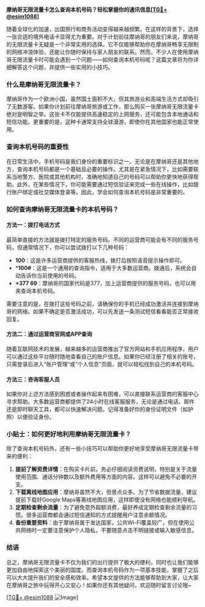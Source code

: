**摩纳哥无限流量卡怎么查询本机号码？轻松掌握你的通讯信息[[TG💪+ @esim1088](https://t.me/s/esim1088)]**

随着全球化的加速，出国旅行和商务活动变得越来越频繁。在这样的背景下，选择一张合适的境外电话卡显得尤为重要。对于计划前往摩纳哥的朋友们来说，摩纳哥的无限流量卡无疑是一个非常实用的选择。它不仅能够帮助你在摩纳哥畅享无限制的网络冲浪体验，还能让你随时保持与家人朋友的联系。然而，不少人在使用摩纳哥无限流量卡时可能会遇到一个问题——如何查询本机号码呢？这篇文章将为你详细解答这个问题，并提供一些实用的小技巧。

### 什么是摩纳哥无限流量卡？

摩纳哥作为一个欧洲小国，虽然国土面积不大，但其旅游业和高端生活方式却吸引了无数游客。如果你计划前往摩纳哥旅游或工作，那么购买一张摩纳哥无限流量卡绝对是明智之举。这张卡不仅能提供高速稳定的上网服务，还可能包含本地通话和短信功能。更重要的是，这种卡通常支持全球漫游，即使你在其他国家也能正常使用。

### 查询本机号码的重要性

在日常生活中，手机号码是我们身份的重要标识之一。无论是在摩纳哥还是其他地方，查询本机号码都是一个基础且必要的操作。尤其是在紧急情况下，比如需要联系当地警方、医院或其他机构时，准确地知道自己的号码可以帮助你更快地获得帮助。此外，在某些情况下，你可能需要通过短信验证来完成一些在线操作，比如银行账户绑定或社交媒体登录等。因此，学会如何查询本机号码是非常重要的。

### 如何查询摩纳哥无限流量卡的本机号码？

#### 方法一：拨打电话方式

最简单直接的方法就是拨打特定的服务号码。不同的运营商可能会有不同的服务号码，但通常情况下，你可以尝试拨打以下几种号码：

- **100**：这是许多运营商提供的客服热线，拨打后按照语音提示操作即可。
- ***100#**：这是一个通用的查询指令，适用于大多数运营商。拨通后，系统会自动告诉你当前使用的号码。
- **+377 69**：摩纳哥的国家代码是377，加上运营商提供的服务号码，也可以用来查询本机号码。

需要注意的是，在拨打这些号码之前，请确保你的手机已经成功激活并连接到摩纳哥的网络。如果不确定是否激活成功，可以先发送一条测试短信看看能否正常接收回复。

#### 方法二：通过运营商官网或APP查询

随着互联网技术的发展，越来越多的运营商推出了官方网站和手机应用程序，用户可以通过这些平台随时随地查看自己的账户信息。如果你已经注册了相关的账号，只需登录后进入“账户管理”或“个人信息”页面，就可以轻松找到自己的本机号码。

#### 方法三：咨询客服人员

如果你对上述方法感到困惑或者操作起来有困难，可以直接联系运营商的客服中心寻求帮助。大多数运营商都提供了24小时在线客服服务，无论是通过电话、邮件还是即时聊天工具，都可以快速解决问题。记得准备好你的身份证明文件（如护照）以便验证身份。

### 小贴士：如何更好地利用摩纳哥无限流量卡？

除了查询本机号码外，还有一些小技巧可以帮助你更好地享受摩纳哥无限流量卡带来的便利：

1. **提前了解资费详情**：在购买卡片前，务必仔细阅读资费说明，特别是关于流量使用范围、通话分钟数以及额外费用等方面的内容。这样可以避免不必要的开支。
2. **下载离线地图应用**：摩纳哥虽然不大，但景点众多。为了节省数据流量，建议提前下载好Google Maps等离线地图应用，这样即使没有网络也能顺利导航。
3. **定期检查剩余流量**：为了避免意外超额消费，最好养成定期检查剩余流量的习惯。很多运营商都会通过短信通知的方式提醒用户注意余额情况。
4. **备份重要资料**：由于摩纳哥属于发达国家，公共Wi-Fi覆盖较广，但在使用公共网络时一定要注意保护个人隐私，不要随意点击不明链接或输入敏感信息。

### 结语

总之，摩纳哥无限流量卡不仅为我们的出行提供了极大的便利，同时也让我们能够更加自由地探索这个美丽的国度。而查询本机号码作为一项基本技能，掌握了之后可以大大提升我们的安全感和效率。希望本文提供的方法能够帮助到大家，让大家在摩纳哥之旅中玩得开心又安心！如果你还有其他疑问，欢迎随时留言讨论哦~ 

[[TG💪+ @esim1088](https://t.me/s/esim1088) ![Image](https://i.postimg.cc/4NQfJmqS/Snipaste-2025-05-13-00-14-12.png)]
